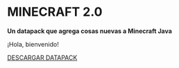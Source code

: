 # MINECRAFT 2.0

**Un datapack que agrega cosas nuevas a Minecraft Java**

¡Hola, bienvenido!

[DESCARGAR DATAPACK](https://tacozyt.github.io/mc2.0/downloads)

